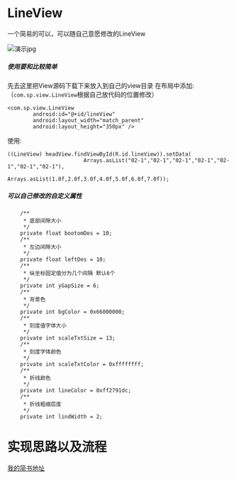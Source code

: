 # LineView
一个简易的可以，可以随自己意愿修改的LineView

![演示jpg](https://github.com/superSp/LineView/blob/master/lineview.png)
##### 使用要和比较简单
先去这里把View源码下载下来放入到自己的view目录
在布局中添加:（`com.sp.view.LineView`根据自己放代码的位置修改）
````
<com.sp.view.LineView
        android:id="@+id/lineView"
        android:layout_width="match_parent"
        android:layout_height="350px" />
````
使用:
````
((LineView) headView.findViewById(R.id.lineView)).setData(
                        Arrays.asList("02-1","02-1","02-1","02-1","02-1","02-1","02-1"),
                        Arrays.asList(1.0f,2.0f,3.0f,4.0f,5.0f,6.0f,7.0f));
````
##### 可以自己修改的自定义属性
````
    /**
     * 底部间隙大小
     */
    private float bootomDes = 10;
    /**
     * 左边间隙大小
     */
    private float leftDes = 10;
    /**
     * 纵坐标固定值分为几个间隔 默认6个
     */
    private int yGapSize = 6;
    /**
     * 背景色
     */
    private int bgColor = 0x66000000;
    /**
     * 刻度值字体大小
     */
    private int scaleTxtSize = 13;
    /**
     * 刻度字体颜色
     */
    private int scaleTxtColor = 0xffffffff;
    /**
     * 折线颜色
     */
    private int lineColor = 0xff2791dc;
    /**
     * 折线粗细层度
     */
    private int lindWidth = 2;
````
# 实现思路以及流程
[我的简书地址](https://www.jianshu.com/p/6458a5cf71c8)
